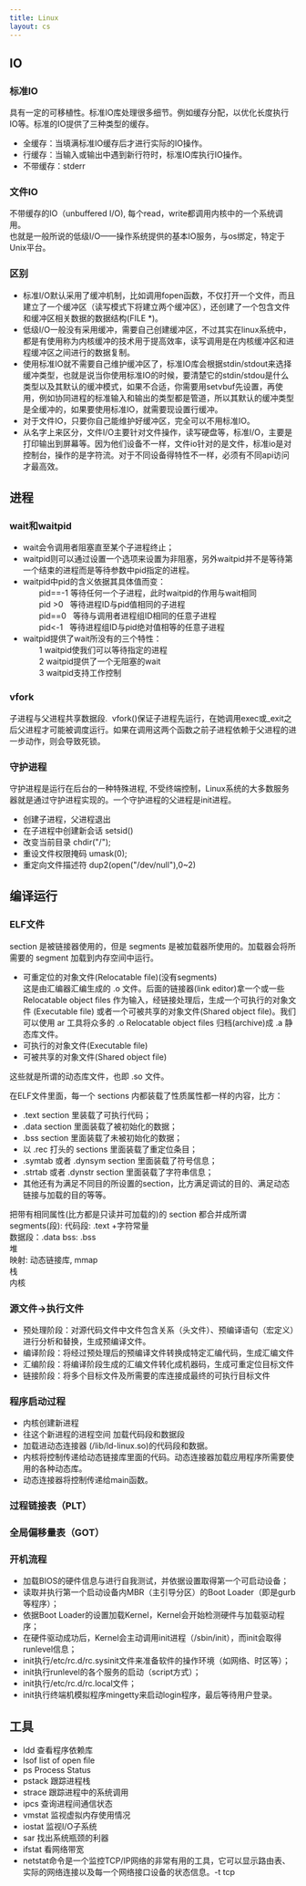 ```yaml
---
title: Linux
layout: cs
---
```


## IO  

### 标准IO  
具有一定的可移植性。标准IO库处理很多细节。例如缓存分配，以优化长度执行IO等。标准的IO提供了三种类型的缓存。  

- 全缓存：当填满标准IO缓存后才进行实际的IO操作。  
- 行缓存：当输入或输出中遇到新行符时，标准IO库执行IO操作。  
- 不带缓存：stderr  

### 文件IO  
不带缓存的IO（unbuffered I/O), 每个read，write都调用内核中的一个系统调用。  
也就是一般所说的低级I/O——操作系统提供的基本IO服务，与os绑定，特定于Unix平台。  

### 区别  
- 标准I/O默认采用了缓冲机制，比如调用fopen函数，不仅打开一个文件，而且建立了一个缓冲区（读写模式下将建立两个缓冲区），还创建了一个包含文件和缓冲区相关数据的数据结构(FILE \*)。
- 低级I/O一般没有采用缓冲，需要自己创建缓冲区，不过其实在linux系统中，都是有使用称为内核缓冲的技术用于提高效率，读写调用是在内核缓冲区和进程缓冲区之间进行的数据复制。
- 使用标准IO就不需要自己维护缓冲区了，标准IO库会根据stdin/stdout来选择缓冲类型，也就是说当你使用标准IO的时候，要清楚它的stdin/stdou是什么类型以及其默认的缓冲模式，如果不合适，你需要用setvbuf先设置，再使用，例如协同进程的标准输入和输出的类型都是管道，所以其默认的缓冲类型是全缓冲的，如果要使用标准IO，就需要现设置行缓冲。
- 对于文件IO，只要你自己能维护好缓冲区，完全可以不用标准IO。  
- 从名字上来区分，文件I/O主要针对文件操作，读写硬盘等，标准I/O，主要是打印输出到屏幕等。因为他们设备不一样，文件io针对的是文件，标准io是对控制台，操作的是字符流。对于不同设备得特性不一样，必须有不同api访问才最高效。 

## 进程  

### wait和waitpid  
- wait会令调用者阻塞直至某个子进程终止；  
- waitpid则可以通过设置一个选项来设置为非阻塞，另外waitpid并不是等待第一个结束的进程而是等待参数中pid指定的进程。  
- waitpid中pid的含义依据其具体值而变：  
　　pid==-1 等待任何一个子进程，此时waitpid的作用与wait相同  
　　pid >0   等待进程ID与pid值相同的子进程  
　　pid==0   等待与调用者进程组ID相同的任意子进程  
　　pid<-1   等待进程组ID与pid绝对值相等的任意子进程  
- waitpid提供了wait所没有的三个特性：  
　　1 waitpid使我们可以等待指定的进程  
　　2 waitpid提供了一个无阻塞的wait  
　　3 waitpid支持工作控制  

### vfork  
子进程与父进程共享数据段.  vfork()保证子进程先运行，在她调用exec或\_exit之后父进程才可能被调度运行。如果在调用这两个函数之前子进程依赖于父进程的进一步动作，则会导致死锁。  

### 守护进程  
守护进程是运行在后台的一种特殊进程, 不受终端控制，Linux系统的大多数服务器就是通过守护进程实现的。一个守护进程的父进程是init进程。  

- 创建子进程，父进程退出  
- 在子进程中创建新会话 setsid()  
- 改变当前目录 chdir("/");    
- 重设文件权限掩码  umask(0);      
- 重定向文件描述符  dup2(open("/dev/null"),0~2)  


## 编译运行  

### ELF文件  

section 是被链接器使用的，但是 segments 是被加载器所使用的。加载器会将所需要的 segment 加载到内存空间中运行。 

- 可重定位的对象文件(Relocatable file)(没有segments)  
这是由汇编器汇编生成的 .o 文件。后面的链接器(link editor)拿一个或一些 Relocatable object files 作为输入，经链接处理后，生成一个可执行的对象文件 (Executable file) 或者一个可被共享的对象文件(Shared object file)。我们可以使用 ar 工具将众多的 .o Relocatable object files 归档(archive)成 .a 静态库文件。
- 可执行的对象文件(Executable file)   
- 可被共享的对象文件(Shared object file)  

这些就是所谓的动态库文件，也即 .so 文件。  


在ELF文件里面，每一个 sections 内都装载了性质属性都一样的内容，比方： 

- .text section 里装载了可执行代码；  
- .data section 里面装载了被初始化的数据；  
- .bss section 里面装载了未被初始化的数据；  
- 以 .rec 打头的 sections 里面装载了重定位条目；  
- .symtab 或者 .dynsym section 里面装载了符号信息；  
- .strtab 或者 .dynstr section 里面装载了字符串信息； 
- 其他还有为满足不同目的所设置的section，比方满足调试的目的、满足动态链接与加载的目的等等。  

把带有相同属性(比方都是只读并可加载的)的 section 都合并成所谓 segments(段): 
代码段: .text +字符常量  
数据段：.data 
bss: .bss   
堆  
映射: 动态链接库, mmap  
栈  
内核  

### 源文件->执行文件  
- 预处理阶段：对源代码文件中文件包含关系（头文件）、预编译语句（宏定义）进行分析和替换，生成预编译文件。  
- 编译阶段：将经过预处理后的预编译文件转换成特定汇编代码，生成汇编文件  
- 汇编阶段：将编译阶段生成的汇编文件转化成机器码，生成可重定位目标文件  
- 链接阶段：将多个目标文件及所需要的库连接成最终的可执行目标文件  

### 程序启动过程
- 内核创建新进程  
- 往这个新进程的进程空间 加载代码段和数据段  
- 加载进动态连接器 (/lib/ld-linux.so)的代码段和数据。  
- 内核将控制传递给动态链接库里面的代码。动态连接器加载应用程序所需要使用的各种动态库。  
- 动态连接器将控制传递给main函数。  

### 过程链接表（PLT）  

### 全局偏移量表（GOT）  

### 开机流程  
- 加载BIOS的硬件信息与进行自我测试，并依据设置取得第一个可启动设备；  
- 读取并执行第一个启动设备内MBR（主引导分区）的Boot Loader（即是gurb等程序）；  
- 依据Boot Loader的设置加载Kernel，Kernel会开始检测硬件与加载驱动程序；  
- 在硬件驱动成功后，Kernel会主动调用init进程（/sbin/init），而init会取得runlevel信息；  
- init执行/etc/rc.d/rc.sysinit文件来准备软件的操作环境（如网络、时区等）；  
- init执行runlevel的各个服务的启动（script方式）；  
- init执行/etc/rc.d/rc.local文件；  
- init执行终端机模拟程序mingetty来启动login程序，最后等待用户登录。  

## 工具  
- ldd 查看程序依赖库    
- lsof list of open file   
- ps Process Status  
- pstack 跟踪进程栈  
- strace 跟踪进程中的系统调用  
- ipcs 查询进程间通信状态  
- vmstat 监视虚拟内存使用情况  
- iostat 监视I/O子系统  
- sar 找出系统瓶颈的利器  
- ifstat 看网络带宽  
- netstat命令是一个监控TCP/IP网络的非常有用的工具，它可以显示路由表、实际的网络连接以及每一个网络接口设备的状态信息。-t tcp  
